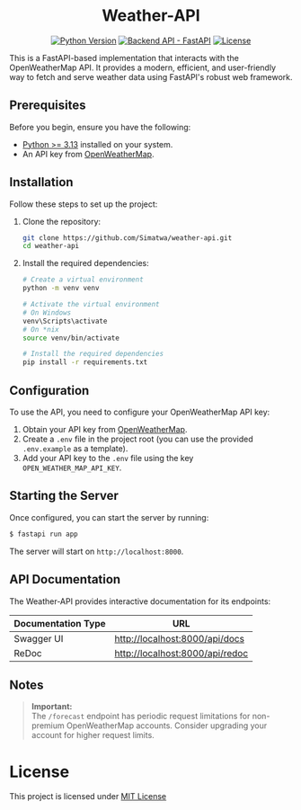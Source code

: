 <h1 align="center">Weather-API</h1>

<p align="center">
  <a href="#"><img alt="Python Version" src="https://img.shields.io/static/v1?logo=python&color=Blue&message=3.13&label=Python"/></a>
  <a href="#"><img alt="Backend API - FastAPI" src="https://img.shields.io/static/v1?logo=fastapi&color=Blue&message=0.115.11&label=FastAPI"/></a>
  <a href="https://github.com/Simatwa/weather-api/blob/main/LICENSE"><img alt="License" src="https://img.shields.io/static/v1?logo=MIT&color=Blue&message=MIT&label=License"/></a>
</p>

This is a FastAPI-based implementation that interacts with the OpenWeatherMap API. It provides a modern, efficient, and user-friendly way to fetch and serve weather data using FastAPI's robust web framework.


## Prerequisites

Before you begin, ensure you have the following:

- [Python >= 3.13](https://python.org) installed on your system.
- An API key from [OpenWeatherMap](https://home.openweathermap.org/api_keys).


## Installation

Follow these steps to set up the project:

1. Clone the repository:
    ```bash
    git clone https://github.com/Simatwa/weather-api.git
    cd weather-api
    ```

2. Install the required dependencies:
    ```bash
    # Create a virtual environment
    python -m venv venv

    # Activate the virtual environment
    # On Windows
    venv\Scripts\activate
    # On *nix
    source venv/bin/activate

    # Install the required dependencies
    pip install -r requirements.txt
    ```

## Configuration

To use the API, you need to configure your OpenWeatherMap API key:

1. Obtain your API key from [OpenWeatherMap](https://home.openweathermap.org/api_keys).
2. Create a `.env` file in the project root (you can use the provided `.env.example` as a template).
3. Add your API key to the `.env` file using the key `OPEN_WEATHER_MAP_API_KEY`.

## Starting the Server

Once configured, you can start the server by running:

```bash
$ fastapi run app
```

The server will start on `http://localhost:8000`.


## API Documentation

The Weather-API provides interactive documentation for its endpoints:

| Documentation Type | URL                                |
| ------------------ | ---------------------------------- |
| Swagger UI         | [http://localhost:8000/api/docs](http://localhost:8000/api/docs) |
| ReDoc              | [http://localhost:8000/api/redoc](http://localhost:8000/api/redoc) |


## Notes

> **Important:**  
> The `/forecast` endpoint has periodic request limitations for non-premium OpenWeatherMap accounts. Consider upgrading your account for higher request limits.

# License

This project is licensed under [MIT License](LICENSE)
